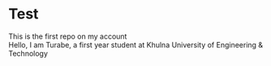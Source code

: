 # Test
This is the first repo on my account<br>
Hello, I am Turabe, a first year student at Khulna University of Engineering & Technology
